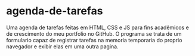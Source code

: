# agenda-de-tarefas
Uma agenda de tarefas feitas em HTML, CSS e JS para fins acadêmicos e de crescimento do meu portfolio no GitHub.
O programa se trata de um formulario capaz de registrar tarefas na memoria temporaria do proprio navegador e exibir elas em uma outra pagina.
